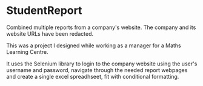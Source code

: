 # StudentReport
Combined multiple reports from a company's website. The company and its website URLs have been redacted.

This was a project I designed while working as a manager for a Maths Learning Centre.

It uses the Selenium library to login to the company website using the user's username and password, navigate through the needed report webpages and create a single excel spreadhseet, fit with conditional formatting.
